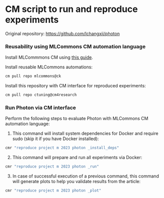 # CM script to run and reproduce experiments

Original repository: https://github.com/lchangxii/photon


### Reusability using MLCommons CM automation language

Install MLCommmons CM using [this guide](https://github.com/mlcommons/ck/blob/master/docs/installation.md).

Install reusable MLCommons automations: 

```bash
cm pull repo mlcommons@ck
```

Install this repository with CM interface for reproduced experiments:
```bash
cm pull repo ctuning@cm4research
```

### Run Photon via CM interface

Perform the following steps to evaluate Photon with MLCommons CM automation language:

1) This command will install system dependencies for Docker and require sudo (skip it if you have Docker installed):
```bash
cmr "reproduce project m 2023 photon _install_deps"
```

2) This command will prepare and run all experiments via Docker:

```bash
cmr "reproduce project m 2023 photon _run" 
```

3) In case of successful execution of a previous command, this command will generate plots to help you validate results from the article:

```bash
cmr "reproduce project m 2023 photon _plot"
```
